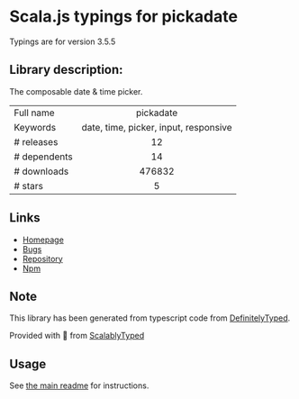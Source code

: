 
# Scala.js typings for pickadate

Typings are for version 3.5.5

## Library description:
The composable date & time picker.

|                    |                 |
| ------------------ | :-------------: |
| Full name          | pickadate |
| Keywords           | date, time, picker, input, responsive |
| # releases         | 12 |
| # dependents       | 14 |
| # downloads        | 476832 |
| # stars            | 5 |

## Links
- [Homepage](http://amsul.ca/pickadate.js)
- [Bugs](https://github.com/amsul/pickadate.js/issues)
- [Repository](https://github.com/amsul/pickadate.js)
- [Npm](https://www.npmjs.com/package/pickadate)
    


## Note
This library has been generated from typescript code from [DefinitelyTyped](https://definitelytyped.org).

Provided with :purple_heart: from [ScalablyTyped](https://github.com/oyvindberg/ScalablyTyped)

## Usage
See [the main readme](../../readme.md) for instructions.


